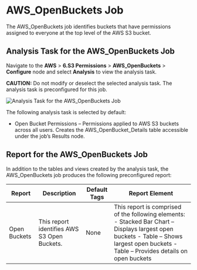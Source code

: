 # AWS_OpenBuckets Job

The AWS_OpenBuckets job identifies buckets that have permissions assigned to everyone at the top
level of the AWS S3 bucket.

## Analysis Task for the AWS_OpenBuckets Job

Navigate to the **AWS** > **6.S3 Permissions** > **AWS_OpenBuckets** > **Configure** node and select
**Analysis** to view the analysis task.

**CAUTION:** Do not modify or deselect the selected analysis task. The analysis task is
preconfigured for this job.

![Analysis Task for the AWS_OpenBuckets Job](/img/product_docs/accessanalyzer/11.6/solutions/aws/s3permissions/openbucketsanalysis.webp)

The following analysis task is selected by default:

- Open Bucket Permissions – Permissions applied to AWS S3 buckets across all users. Creates the
  AWS_OpenBucket_Details table accessible under the job’s Results node.

## Report for the AWS_OpenBuckets Job

In addition to the tables and views created by the analysis task, the AWS_OpenBuckets job produces
the following preconfigured report:

| Report       | Description                                 | Default Tags | Report Element                                                                                                                                                                          |
| ------------ | ------------------------------------------- | ------------ | --------------------------------------------------------------------------------------------------------------------------------------------------------------------------------------- |
| Open Buckets | This report identifies AWS S3 Open Buckets. | None         | This report is comprised of the following elements: - Stacked Bar Chart – Displays largest open buckets - Table – Shows largest open buckets - Table – Provides details on open buckets |
